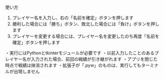 使い方

1. プレイヤー名を入力し、右の「名前を確定」ボタンを押します
2. 勝利した場合には「勝ち」ボタン、敗北した場合には「負け」ボタンを押します
3. プレイヤーを変更する場合には、プレイヤー名を変更したのち再度「名前を確定」ボタンを押します

・実行にはPythonとtkinterモジュールが必要です
・以前入力したことのあるプレイヤー名が入力された場合、前回の戦績が引き継がれます
・アプリを閉じた時点で戦績は抹消されます
・拡張子が「.pyw」のものは、実行してもターミナルが出現しません

